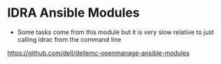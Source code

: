 
# IDRA Ansible Modules

- Some tasks come from this module but it is very slow relative to just calling idrac from the command line

 https://github.com/dell/dellemc-openmanage-ansible-modules
